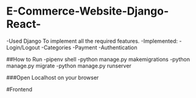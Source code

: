 # E-Commerce-Website-Django-React-

-Used Django To implement all the required features.
-Implemented:
    -Login/Logout
    -Categories
    -Payment
    -Authentication
    
##How to Run
-pipenv shell
-python manage.py makemigrations
-python manage.py migrate
-python manage.py runserver

###Open Localhost on your browser



#Frontend
